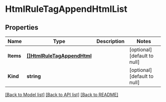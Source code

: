 # HtmlRuleTagAppendHtmlList

## Properties
Name | Type | Description | Notes
------------ | ------------- | ------------- | -------------
**Items** | [**[]HtmlRuleTagAppendHtml**](htmlRule_tagAppendHtml.md) |  | [optional] [default to null]
**Kind** | **string** |  | [optional] [default to null]

[[Back to Model list]](../README.md#documentation-for-models) [[Back to API list]](../README.md#documentation-for-api-endpoints) [[Back to README]](../README.md)


